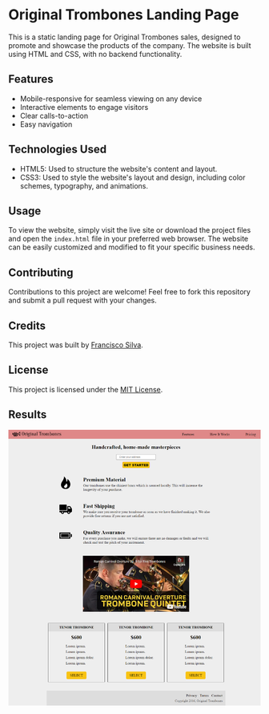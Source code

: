 # Original Trombones Landing Page

This is a static landing page for Original Trombones sales, designed to promote and showcase the products of the company. The website is built using HTML and CSS, with no backend functionality.

## Features

- Mobile-responsive for seamless viewing on any device
- Interactive elements to engage visitors
- Clear calls-to-action
- Easy navigation

## Technologies Used

- HTML5: Used to structure the website's content and layout.
- CSS3: Used to style the website's layout and design, including color schemes, typography, and animations.

## Usage

To view the website, simply visit the live site or download the project files and open the `index.html` file in your preferred web browser. The website can be easily customized and modified to fit your specific business needs.

## Contributing

Contributions to this project are welcome! Feel free to fork this repository and submit a pull request with your changes.

## Credits

This project was built by [Francisco Silva](https://github.com/Burntroll).

## License

This project is licensed under the [MIT License](https://opensource.org/licenses/MIT).

## Results

![Website Screenshot](website.png)
